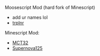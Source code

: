 Moosescript Mod (hard fork of Minescript)
- add ur names lol
- [trplnr](https://github.com/Trioplane)

Minescript Mod:
- [MCT32](https://github.com/mct32)
- [Supernova125](https://github.com/supernova125)